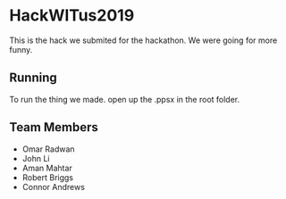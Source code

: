 # HackWITus2019
This is the hack we submited for the hackathon. We were going for more funny.

## Running
To run the thing we made. open up the .ppsx in the root folder.

## Team Members
- Omar Radwan
- John Li
- Aman Mahtar
- Robert Briggs
- Connor Andrews
